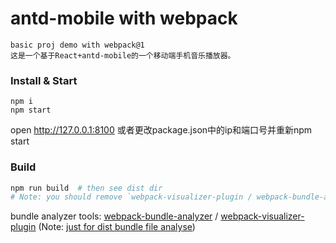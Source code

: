 # antd-mobile with webpack
```shell
basic proj demo with webpack@1
这是一个基于React+antd-mobile的一个移动端手机音乐播放器。
```
### Install & Start

```shell
npm i
npm start
```

open http://127.0.0.1:8100 或者更改package.json中的ip和端口号并重新npm start

### Build

```sh
npm run build  # then see dist dir
# Note: you should remove `webpack-visualizer-plugin / webpack-bundle-analyzer` code in webpack.config.js file for production environment.
```

bundle analyzer tools: 
[webpack-bundle-analyzer](https://www.npmjs.com/package/webpack-bundle-analyzer) / 
[webpack-visualizer-plugin](https://www.npmjs.com/package/webpack-visualizer-plugin) 
(Note: [just for dist bundle file analyse](https://github.com/th0r/webpack-bundle-analyzer/issues/86))
